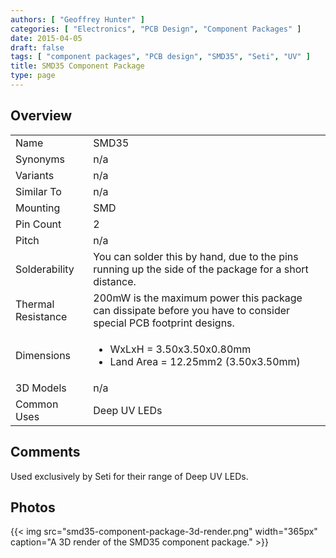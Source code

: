 ```yaml
---
authors: [ "Geoffrey Hunter" ]
categories: [ "Electronics", "PCB Design", "Component Packages" ]
date: 2015-04-05
draft: false
tags: [ "component packages", "PCB design", "SMD35", "Seti", "UV" ]
title: SMD35 Component Package
type: page
---
```


## Overview

<table >
<tbody >
<tr >
<td >Name</td>
<td >SMD35</td>
</tr>
<tr>
<td >Synonyms</td>
<td >n/a</td>
</tr>
<tr >
<td >Variants</td>
<td >n/a</td>
</tr>
<tr >
<td >Similar To</td>
<td >n/a</td>
</tr>
<tr >
<td >Mounting</td>
<td >SMD</td>
</tr>
<tr >

<td >Pin Count
</td>

<td >2
</td>
</tr>
<tr >

<td >Pitch
</td>

<td >n/a
</td>
</tr>
<tr >

<td >Solderability
</td>

<td >You can solder this by hand, due to the pins running up the side of the package for a short distance.
</td>
</tr>
<tr >

<td >Thermal Resistance
</td>

<td >200mW is the maximum power this package can dissipate before you have to consider special PCB footprint designs.
</td>
</tr>
<tr >
<td >Dimensions</td>
<td>
  <ul>
    <li>WxLxH = 3.50x3.50x0.80mm</li>
    <li>Land Area = 12.25mm2 (3.50x3.50mm)</li>
  </ul>
</td>
</tr>
<tr >
<td >3D Models</td>
<td >n/a</td>
</tr>
<tr>
<td >Common Uses</td>
<td>Deep UV LEDs</td>
</tr>
</tbody>
</table>

## Comments

Used exclusively by Seti for their range of Deep UV LEDs.

## Photos

{{< img src="smd35-component-package-3d-render.png" width="365px" caption="A 3D render of the SMD35 component package." >}}